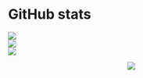 # GitHub stats

<p align="center" style="display:grid;grid-template-column:1fr 1fr 1fr" >
  <img src="https://github-readme-stats.vercel.app/api?username=FlorianLebecque&theme=transparent&hide_border=false&include_all_commits=false&count_private=true">
  <img src="https://github-readme-streak-stats.herokuapp.com/?user=FlorianLebecque&theme=transparent&hide_border=false">
  <img src="https://github-readme-stats.vercel.app/api/top-langs/?username=FlorianLebecque&theme=transparent&hide_border=false&include_all_commits=false&count_private=true&layout=compact">
</p>

<p align="center">
  <img src="https://github-profile-trophy.vercel.app/?username=FlorianLebecque&theme=transparent">
</p>
